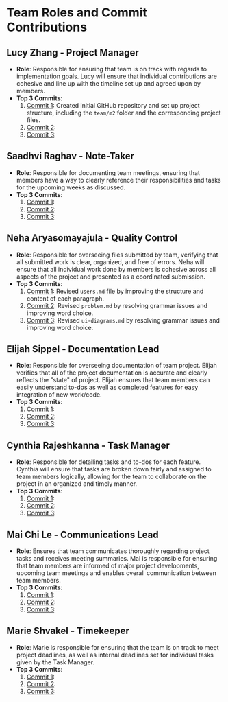 # Team Roles and Commit Contributions

## Lucy Zhang - Project Manager 
- **Role**: Responsible for ensuring that team is on track with regards to implementation goals. Lucy will ensure that individual contributions are cohesive and line up with the timeline set up and agreed upon by members.
- **Top 3 Commits**:
  1. [Commit 1](https://github.com/lucyzhang04/326Project/commit/21481955929fd3581f0bfbd72674aced16f492b3): Created initial GitHub repository and set up project structure, including the `team/m2` folder and the corresponding project files.
  2. [Commit 2]():
  3. [Commit 3]():

## Saadhvi Raghav - Note-Taker
- **Role**: Responsible for documenting team meetings, ensuring that members have a way to clearly reference their responsibilities and tasks for the upcoming weeks as discussed. 
- **Top 3 Commits**:
  1. [Commit 1]():
  2. [Commit 2]():
  3. [Commit 3]():

## Neha Aryasomayajula - Quality Control 
- **Role**: Responsible for overseeing files submitted by team, verifying that all submitted work is clear, organized, and free of errors. Neha will ensure that all individual work done by members is cohesive across all aspects of the project and presented as a coordinated submission. 
- **Top 3 Commits**: 
  1. [Commit 1](https://github.com/lucyzhang04/326Project/commit/f0497f90c98bff78ae780aa6a6900193348122ba): Revised `users.md` file by improving the structure and content of each paragraph.
  2. [Commit 2](https://github.com/lucyzhang04/326Project/commit/fce4f7e91f7c5419b22231294d6055ebf69ddcc2): Revised `problem.md` by resolving grammar issues and improving word choice.
  3. [Commit 3](https://github.com/lucyzhang04/326Project/commit/4513288ed88d9c91738060b23736fbe83b2dca9a): Revised `ui-diagrams.md` by resolving grammar issues and improving word choice.

## Elijah Sippel - Documentation Lead
- **Role**: Responsible for overseeing documentation of team project. Elijah verifies that all of the project documentation is accurate and clearly reflects the "state" of project. Elijah ensures that team members can easily understand to-dos as well as completed features for easy integration of new work/code. 
- **Top 3 Commits**:
  1. [Commit 1]():
  2. [Commit 2]():
  3. [Commit 3]():

## Cynthia Rajeshkanna - Task Manager 
- **Role**: Responsible for detailing tasks and to-dos for each feature. Cynthia will ensure that tasks are broken down fairly and assigned to team members logically, allowing for the team to collaborate on the project in an organized and timely manner. 
- **Top 3 Commits**:
  1. [Commit 1]():
  2. [Commit 2]():
  3. [Commit 3]():

## Mai Chi Le - Communications Lead
- **Role**: Ensures that team communicates thoroughly regarding project tasks and receives meeting summaries. Mai is responsible for ensuring that team members are informed of major project developments, upcoming team meetings and enables overall communication between team members. 
- **Top 3 Commits**:
  1. [Commit 1](): 
  2. [Commit 2]():
  3. [Commit 3]():

## Marie Shvakel - Timekeeper
- **Role**: Marie is responsible for ensuring that the team is on track to meet project deadlines, as well as internal deadlines set for individual tasks given by the Task Manager. 
- **Top 3 Commits**:
  1. [Commit 1]():
  2. [Commit 2]():
  3. [Commit 3]():
